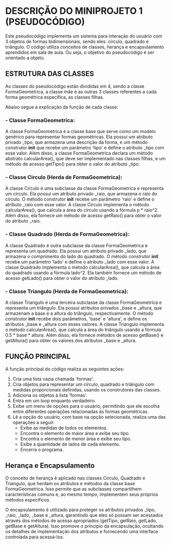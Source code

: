# **DESCRIÇÃO DO MINIPROJETO 1 (PSEUDOCÓDIGO)**

Este pseudocódigo implementa um sistema para interação do usuário com 3 objetos de formas bidimensionais, sendo eles: círculo, quadrado e triângulo. O código utiliza conceitos de classes, herança e encapsulamento aprendidos em sala de aula. Ou seja, o objetivo do pseudocódigo é ser orientado a objeto.

## **ESTRUTURA DAS CLASSES**

As classes do pseudocódigo estão divididas em 4, sendo a classe FormaGeometrica, a classe mãe e as outras 3 classes referentes a cada forma geométrica específica, as classes filhas.

Abaixo segue a explicação da função de cada classe:

### **- Classe FormaGeometrica:**
A classe FormaGeometrica é a classe base que serve como um modelo genérico para representar formas geométricas. Ela possui um atributo privado _tipo, que armazena uma descrição da forma, e um método construtor __init__ que recebe um parâmetro 'tipo' e define o atributo _tipo com esse valor. Além disso, a classe FormaGeometrica declara um método abstrato calcularArea(), que deve ser implementado nas classes filhas, e um método de acesso getTipo() para obter o valor do atributo _tipo.

### **- Classe Circulo (Herda de FormaGeometrica):**
A classe Circulo é uma subclasse da classe FormaGeometrica e representa um círculo. Ela possui um atributo privado _raio, que armazena o raio do círculo. O método construtor __init__ recebe um parâmetro 'raio' e define o atributo _raio com esse valor. A classe Circulo implementa o método calcularArea(), que calcula a área do círculo usando a fórmula p * raio^2. Além disso, ela fornece um método de acesso getRaio() para obter o valor do atributo _raio.

### **- Classe Quadrado (Herda de FormaGeometrica):**
A classe Quadrado é outra subclasse da classe FormaGeometrica e representa um quadrado. Ela possui um atributo privado _lado, que armazena o comprimento do lado do quadrado. O método construtor __init__ recebe um parâmetro 'lado' e define o atributo _lado com esse valor. A classe Quadrado implementa o método calcularArea(), que calcula a área do quadrado usando a fórmula lado^2. Ela também fornece um método de acesso getLado() para obter o valor do atributo _lado.

### **- Classe Triangulo (Herda de FormaGeometrica):**
A classe Triangulo é uma terceira subclasse da classe FormaGeometrica e representa um triângulo. Ela possui atributos privados _base e _altura, que armazenam a base e a altura do triângulo, respectivamente. O método construtor __init__ recebe dois parâmetros, 'base' e 'altura', e define os atributos _base e _altura com esses valores. A classe Triangulo implementa o método calcularArea(), que calcula a área do triângulo usando a fórmula 0.5 * base * altura. Além disso, ela fornece métodos de acesso getBase() e getAltura() para obter os valores dos atributos _base e _altura.

## **FUNÇÃO PRINCIPAL**

A função principal do código realiza as seguintes ações:

1. Cria uma lista vazia chamada 'formas'.
2. Cria objetos para representar um círculo, quadrado e triângulo com medidas proporcionais definidas, usando os construtores das classes.
3. Adiciona os objetos à lista 'formas'.
4. Entra em um loop enquanto verdadeiro.
5. Exibe um menu de opções para o usuário, permitindo que ele escolha entre diferentes operações relacionadas às formas geométricas.
6. Lê a opção do usuário, com base na opção selecionada, realiza uma das operações a seguir:
   - Exibe as medidas de todos os elementos.
   - Encontra o elemento de maior área e exibe seu tipo.
   - Encontra o elemento de menor área e exibe seu tipo.
   - Exibe a quantidade de lados de cada elemento.
   - Encerra o programa.

## **Herança e Encapsulamento**

O conceito de herança é aplicado nas classes Circulo, Quadrado e Triangulo, que herdam os atributos e métodos da classe base FormaGeometrica. Isso permite que as subclasses compartilhem características comuns e, ao mesmo tempo, implementem seus próprios métodos específicos.

O encapsulamento é utilizado para proteger os atributos privados _tipo, _raio, _lado, _base e _altura, garantindo que eles só possam ser acessados através dos métodos de acesso apropriados (getTipo, getRaio, getLado, getBase e getAltura). Isso promove o princípio da encapsulação, ocultando os detalhes de implementação dos atributos e fornecendo uma interface controlada para acessá-los.
